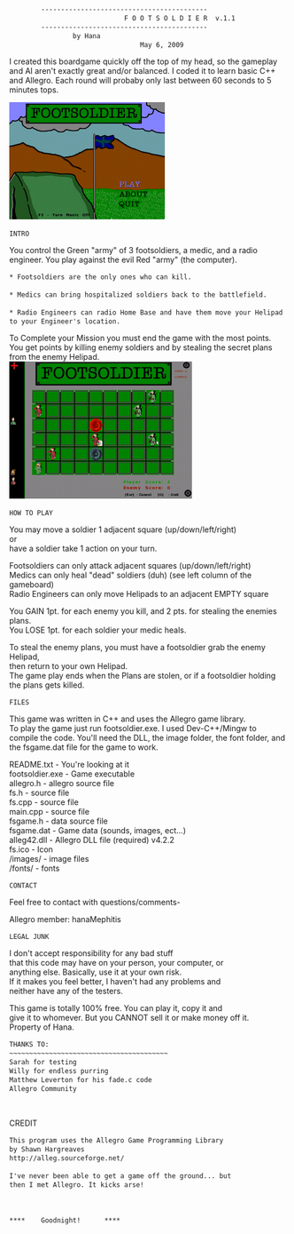 			------------------------------------------
                                 F O O T S O L D I E R  v.1.1
			------------------------------------------
				    by Hana
                                     May 6, 2009
                       
    
I created this boardgame quickly off the top of my head, so the gameplay and AI aren't exactly
great and/or balanced. I coded it to learn basic C++ and Allegro. Each round will probaby only
last between 60 seconds to 5 minutes tops.   
   
![menu screen](fs2.GIF)
   
~~~~~~~~~~~~~~~~~~~~~~~~~~~~~~~~~~~~~~~~~~   
INTRO   
~~~~~~~~~~~~~~~~~~~~~~~~~~~~~~~~~~~~~~~~~~   
You control the Green "army" of 3 footsoldiers, a medic, and a radio engineer. You play
against the evil Red "army" (the computer).   

	* Footsoldiers are the only ones who can kill.

	* Medics can bring hospitalized soldiers back to the battlefield.

	* Radio Engineers can radio Home Base and have them move your Helipad to your Engineer's location.
   
To Complete your Mission you must end the game with the most points.   
You get points by killing enemy soldiers and by stealing the secret plans from the enemy Helipad.   
![game board](fs1.gif)
   
~~~~~~~~~~~~~~~~~~~~~~~~~~~~~~~~~~~~~~~~~
HOW TO PLAY
~~~~~~~~~~~~~~~~~~~~~~~~~~~~~~~~~~~~~~~~~
You may move a soldier 1 adjacent square (up/down/left/right)   
or   
have a soldier take 1 action on your turn.   
   
Footsoldiers can only attack adjacent squares (up/down/left/right)   
Medics can only heal "dead" soldiers (duh) (see left column of the gameboard)   
Radio Engineers can only move Helipads to an adjacent EMPTY square   
   
You GAIN 1pt. for each enemy you kill, and 2 pts. for stealing the enemies plans.   
You LOSE 1pt. for each soldier your medic heals.   
   
To steal the enemy plans, you must have a footsoldier grab the enemy Helipad,   
then return to your own Helipad.   
The game play ends when the Plans are stolen, or if a footsoldier holding the plans gets killed.   
   
   
~~~~~~~~~~~~~~~~~~~~~~~~~~~~~~~~~~~~~~~~~   
FILES   
~~~~~~~~~~~~~~~~~~~~~~~~~~~~~~~~~~~~~~~~~   
This game was written in C++ and uses the Allegro game library.   
To play the game just run footsoldier.exe. I used Dev-C++/Mingw to   
compile the code. You'll need the DLL, the image folder, the font folder, and   
the fsgame.dat file for the game to work.   
   
README.txt		- You're looking at it   
footsoldier.exe		- Game executable   
allegro.h 		- allegro source file   
fs.h			- source file   
fs.cpp			- source file   
main.cpp		- source file   
fsgame.h		- data source file   
fsgame.dat		- Game data (sounds, images, ect...)   
alleg42.dll		- Allegro DLL file (required) v4.2.2   
fs.ico 			- Icon   
/images/ 		- image files   
/fonts/  		- fonts   
   
~~~~~~~~~~~~~~~~~~~~~~~~~~~~~~~~~~~~~~~~~   
CONTACT   
~~~~~~~~~~~~~~~~~~~~~~~~~~~~~~~~~~~~~~~~~   
Feel free to contact with questions/comments-   
   
Allegro member: hanaMephitis   
   
~~~~~~~~~~~~~~~~~~~~~~~~~~~~~~~~~~~~~~~~~   
LEGAL JUNK   
~~~~~~~~~~~~~~~~~~~~~~~~~~~~~~~~~~~~~~~~~   
I don't accept responsibility for any bad stuff   
that this code may have on your person, your computer, or   
anything else. Basically, use it at your own risk.    
If it makes you feel better, I haven't had any problems and    
neither have any of the testers.   
       
This game is totally 100% free. You can play it, copy it and   
give it to whomever. But you CANNOT sell it or make money off it.    
Property of Hana.   
    
	   
~~~~~~~~~~~~~~~~~~~~~~~~~~~~~~~~~~~~~~~~~   
THANKS TO:   
~~~~~~~~~~~~~~~~~~~~~~~~~~~~~~~~~~~~~~~~   
Sarah for testing   
Willy for endless purring   
Matthew Leverton for his fade.c code   
Allegro Community   
   
   
~~~~~~~~~~~~~~~~~~~~~~~~~~~~~~~~~~~~~~~~~   
CREDIT   
~~~~~~~~~~~~~~~~~~~~~~~~~~~~~~~~~~~~~~~~~   
This program uses the Allegro Game Programming Library    
by Shawn Hargreaves   
http://alleg.sourceforge.net/   
   
I've never been able to get a game off the ground... but    
then I met Allegro. It kicks arse!   
   
   
   
****    Goodnight!      ****   












